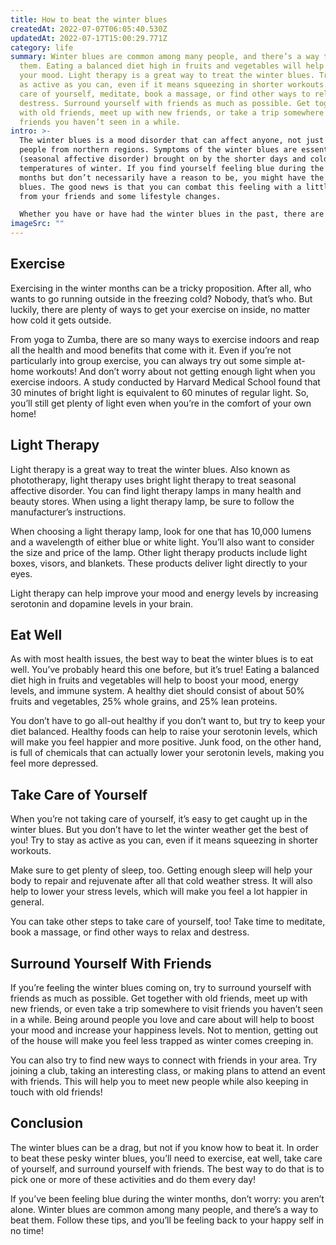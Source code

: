 ```yaml
---
title: How to beat the winter blues
createdAt: 2022-07-07T06:05:40.530Z
updatedAt: 2022-07-17T15:00:29.771Z
category: life
summary: Winter blues are common among many people, and there’s a way to beat
  them. Eating a balanced diet high in fruits and vegetables will help to boost
  your mood. Light therapy is a great way to treat the winter blues. Try to stay
  as active as you can, even if it means squeezing in shorter workouts. Take
  care of yourself, meditate, book a massage, or find other ways to relax and
  destress. Surround yourself with friends as much as possible. Get together
  with old friends, meet up with new friends, or take a trip somewhere to visit
  friends you haven’t seen in a while.
intro: >-
  The winter blues is a mood disorder that can affect anyone, not just
  people from northern regions. Symptoms of the winter blues are essentially SAD
  (seasonal affective disorder) brought on by the shorter days and colder
  temperatures of winter. If you find yourself feeling blue during the colder
  months but don’t necessarily have a reason to be, you might have the winter
  blues. The good news is that you can combat this feeling with a little help
  from your friends and some lifestyle changes. 

  Whether you have or have had the winter blues in the past, there are ways to boost your spirits when those long, dreary days of January creep up on you like an old friend you don’t want to see again. Here are some ways to beat those pesky winter blues and get back to your happy self!
imageSrc: ""
---
```


## Exercise

Exercising in the winter months can be a tricky proposition. After all, who wants to go running outside in the freezing cold? Nobody, that’s who. But luckily, there are plenty of ways to get your exercise on inside, no matter how cold it gets outside.

From yoga to Zumba, there are so many ways to exercise indoors and reap all the health and mood benefits that come with it. Even if you’re not particularly into group exercise, you can always try out some simple at-home workouts! And don’t worry about not getting enough light when you exercise indoors. A study conducted by Harvard Medical School found that 30 minutes of bright light is equivalent to 60 minutes of regular light. So, you’ll still get plenty of light even when you’re in the comfort of your own home!

## Light Therapy

Light therapy is a great way to treat the winter blues. Also known as phototherapy, light therapy uses bright light therapy to treat seasonal affective disorder. You can find light therapy lamps in many health and beauty stores. When using a light therapy lamp, be sure to follow the manufacturer’s instructions.

When choosing a light therapy lamp, look for one that has 10,000 lumens and a wavelength of either blue or white light. You’ll also want to consider the size and price of the lamp. Other light therapy products include light boxes, visors, and blankets. These products deliver light directly to your eyes.

Light therapy can help improve your mood and energy levels by increasing serotonin and dopamine levels in your brain.

## Eat Well

As with most health issues, the best way to beat the winter blues is to eat well. You’ve probably heard this one before, but it’s true! Eating a balanced diet high in fruits and vegetables will help to boost your mood, energy levels, and immune system. A healthy diet should consist of about 50% fruits and vegetables, 25% whole grains, and 25% lean proteins.

You don’t have to go all-out healthy if you don’t want to, but try to keep your diet balanced. Healthy foods can help to raise your serotonin levels, which will make you feel happier and more positive. Junk food, on the other hand, is full of chemicals that can actually lower your serotonin levels, making you feel more depressed.

## Take Care of Yourself

When you’re not taking care of yourself, it’s easy to get caught up in the winter blues. But you don’t have to let the winter weather get the best of you! Try to stay as active as you can, even if it means squeezing in shorter workouts.

Make sure to get plenty of sleep, too. Getting enough sleep will help your body to repair and rejuvenate after all that cold weather stress. It will also help to lower your stress levels, which will make you feel a lot happier in general.

You can take other steps to take care of yourself, too! Take time to meditate, book a massage, or find other ways to relax and destress.

## Surround Yourself With Friends

If you’re feeling the winter blues coming on, try to surround yourself with friends as much as possible. Get together with old friends, meet up with new friends, or even take a trip somewhere to visit friends you haven’t seen in a while. Being around people you love and care about will help to boost your mood and increase your happiness levels. Not to mention, getting out of the house will make you feel less trapped as winter comes creeping in.

You can also try to find new ways to connect with friends in your area. Try joining a club, taking an interesting class, or making plans to attend an event with friends. This will help you to meet new people while also keeping in touch with old friends!

## Conclusion

The winter blues can be a drag, but not if you know how to beat it. In order to beat these pesky winter blues, you’ll need to exercise, eat well, take care of yourself, and surround yourself with friends. The best way to do that is to pick one or more of these activities and do them every day!

If you’ve been feeling blue during the winter months, don’t worry: you aren’t alone. Winter blues are common among many people, and there’s a way to beat them. Follow these tips, and you’ll be feeling back to your happy self in no time!
